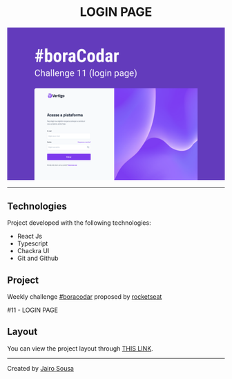 <h1 align="center"> LOGIN PAGE </h1>

<a align="center" href="#App page">
  <img alt="App preview" src="./.github/preview.svg">
</a>

---

## Technologies

Project developed with the following technologies:

- React Js
- Typescript
- Chackra UI
- Git and Github

## Project

Weekly challenge [#boracodar](https://boracodar.dev/) proposed by [rocketseat](https://www.rocketseat.com.br/)

#11 - LOGIN PAGE

## Layout

You can view the project layout through [THIS LINK](https://www.figma.com/community/file/1217810469465160264).

---

Created by [Jairo Sousa](https://github.com/jairo-sousa)
